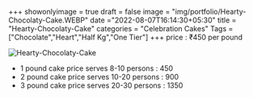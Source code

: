 +++
showonlyimage = true
draft = false
image = "img/portfolio/Hearty-Chocolaty-Cake.WEBP"
date ="2022-08-07T16:14:30+05:30"
title = "Hearty-Chocolaty-Cake"
categories = "Celebration Cakes"
Tags = ["Chocolate","Heart","Half Kg","One Tier"]
+++
price : ₹450 per pound
<!--more-->
![Hearty-Chocolaty-Cake](/img/portfolio/Hearty-Chocolaty-Cake.WEBP)
* 1 pound cake price serves 8-10 persons : 450
* 2 pound cake price serves 10-20 persons : 900
* 3 pound cake price serves 20-30 persons : 1350
